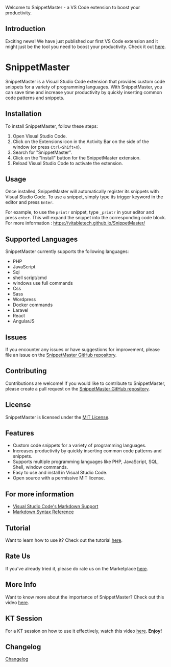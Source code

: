 Welcome to SnippetMaster - a VS Code extension to boost your productivity.

## Introduction

Exciting news! We have just published our first VS Code extension and it might just be the tool you need to boost your productivity. Check it out [here](https://marketplace.visualstudio.com/items?itemName=vitabletech.snippetmaster).
# SnippetMaster

SnippetMaster is a Visual Studio Code extension that provides custom code snippets for a variety of programming languages. With SnippetMaster, you can save time and increase your productivity by quickly inserting common code patterns and snippets.

## Installation

To install SnippetMaster, follow these steps:

1. Open Visual Studio Code.
2. Click on the Extensions icon in the Activity Bar on the side of the window (or press `Ctrl+Shift+X`).
3. Search for "SnippetMaster".
4. Click on the "Install" button for the SnippetMaster extension.
5. Reload Visual Studio Code to activate the extension.

## Usage

Once installed, SnippetMaster will automatically register its snippets with Visual Studio Code. To use a snippet, simply type its trigger keyword in the editor and press `Enter`.

For example, to use the `printr` snippet, type `_printr` in your editor and press `enter`. This will expand the snippet into the corresponding code block.
For more information : https://vitabletech.github.io/SnippetMaster/

## Supported Languages

SnippetMaster currently supports the following languages:

* PHP
* JavaScript
* Sql
* shell script/cmd
* windows use full commands
* Css
* Sass
* Wordpress
* Docker commands
* Laravel
* React
* AngularJS

## Issues

If you encounter any issues or have suggestions for improvement, please file an issue on the [SnippetMaster GitHub repository](https://github.com/vitabletech/SnippetMaster/issues).

## Contributing

Contributions are welcome! If you would like to contribute to SnippetMaster, please create a pull request on the [SnippetMaster GitHub repository](https://github.com/vitabletech/SnippetMaster/pulls).

## License

SnippetMaster is licensed under the [MIT License](https://github.com/vitabletech/SnippetMaster/blob/main/LICENSE).

## Features
* Custom code snippets for a variety of programming languages.
* Increases productivity by quickly inserting common code patterns and snippets.
* Supports multiple programming languages like PHP, JavaScript, SQL, Shell, window commands.
* Easy to use and install in Visual Studio Code.
* Open source with a permissive MIT license.
## For more information

* [Visual Studio Code's Markdown Support](http://code.visualstudio.com/docs/languages/markdown)
* [Markdown Syntax Reference](https://help.github.com/articles/markdown-basics/)

## Tutorial

Want to learn how to use it? Check out the tutorial [here](https://vitabletech.github.io/SnippetMaster/).

## Rate Us

If you've already tried it, please do rate us on the Marketplace [here](https://marketplace.visualstudio.com/items?itemName=vitabletech.snippetmaster&ssr=false#review-details).

## More Info

Want to know more about the importance of SnippetMaster? Check out this video [here](https://youtu.be/gEW9eqBYod8).

## KT Session

For a KT session on how to use it effectively, watch this video [here](https://youtu.be/SjAkQXMdZqo).
**Enjoy!**

## Changelog
[Changelog](changelog.md)